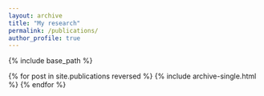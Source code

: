 ```yaml
---
layout: archive
title: "My research"
permalink: /publications/
author_profile: true
---
```

{% include base_path %}

{% for post in site.publications reversed %}
  {% include archive-single.html %}
{% endfor %}
